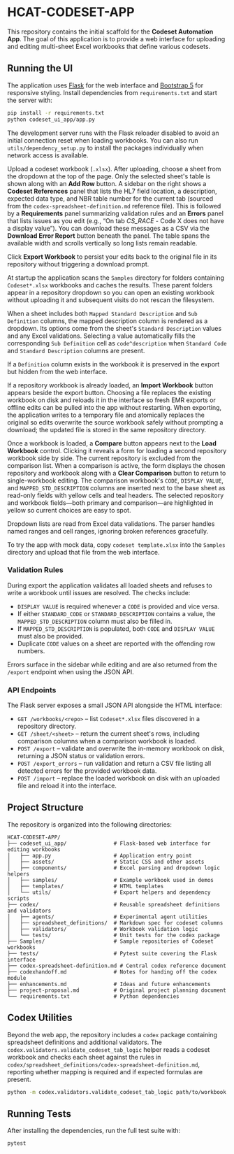 # HCAT-CODESET-APP

This repository contains the initial scaffold for the **Codeset Automation App**.
The goal of this application is to provide a web interface for uploading and
editing multi-sheet Excel workbooks that define various codesets.

## Running the UI

The application uses [Flask](https://flask.palletsprojects.com/) for the web interface and [Bootstrap 5](https://getbootstrap.com/) for responsive styling. Install dependencies from `requirements.txt` and start the server with:

```bash
pip install -r requirements.txt
python codeset_ui_app/app.py
```

The development server runs with the Flask reloader disabled to avoid an
initial connection reset when loading workbooks. You can also run
`utils/dependency_setup.py` to install the packages individually when network
access is available.

Upload a codeset workbook (`.xlsx`). After uploading, choose a sheet from the dropdown at the top of the page. Only the selected sheet's table is shown along with an **Add Row** button. A sidebar on the right shows a **Codeset References** panel that lists the HL7 field location, a description, expected data type, and NBR table number for the current tab (sourced from the `codex-spreadsheet-definition.md` reference file). This is followed by a **Requirements** panel summarizing validation rules and an **Errors** panel that lists issues as you edit (e.g., “On tab *CS_RACE* - Code X does not have a display value”). You can download these messages as a CSV via the **Download Error Report** button beneath the panel. The table spans the available width and scrolls vertically so long lists remain readable.

Click **Export Workbook** to persist your edits back to the original file in its repository without triggering a download prompt.

At startup the application scans the `Samples` directory for folders containing `Codeset*.xlsx` workbooks and caches the results. These parent folders appear in a repository dropdown so you can open an existing workbook without uploading it and subsequent visits do not rescan the filesystem.

When a sheet includes both `Mapped Standard Description` and `Sub Definition` columns, the mapped description column is rendered as a dropdown. Its options come from the sheet's `Standard Description` values and any Excel validations. Selecting a value automatically fills the corresponding `Sub Definition` cell as `code^description` when `Standard Code` and `Standard Description` columns are present.

If a `Definition` column exists in the workbook it is preserved in the export but hidden from the web interface.


If a repository workbook is already loaded, an **Import Workbook** button appears beside the export button. Choosing a file replaces the existing workbook on disk and reloads it in the interface so fresh EMR exports or offline edits can be pulled into the app without restarting. When exporting, the application writes to a temporary file and atomically replaces the original so edits overwrite the source workbook safely without prompting a download; the updated file is stored in the same repository directory.

Once a workbook is loaded, a **Compare** button appears next to the **Load Workbook** control. Clicking it reveals a form for loading a second repository workbook side by side. The current repository is excluded from the comparison list. When a comparison is active, the form displays the chosen repository and workbook along with a **Clear Comparison** button to return to single-workbook editing. The comparison workbook's `CODE`, `DISPLAY VALUE`, and `MAPPED_STD_DESCRIPTION` columns are inserted next to the base sheet as read-only fields with yellow cells and teal headers.
The selected repository and workbook fields—both primary and comparison—are highlighted in yellow so current choices are easy to spot.

Dropdown lists are read from Excel data validations. The parser handles named ranges and cell ranges, ignoring broken references gracefully.

To try the app with mock data, copy `codeset template.xlsx` into the
`Samples` directory and upload that file from the web interface.

### Validation Rules

During export the application validates all loaded sheets and refuses to write a
workbook until issues are resolved. The checks include:

- `DISPLAY VALUE` is required whenever a `CODE` is provided and vice versa.
- If either `STANDARD_CODE` or `STANDARD_DESCRIPTION` contains a value, the
  `MAPPED_STD_DESCRIPTION` column must also be filled in.
- If `MAPPED_STD_DESCRIPTION` is populated, both `CODE` and `DISPLAY VALUE`
  must also be provided.
- Duplicate `CODE` values on a sheet are reported with the offending row
  numbers.

Errors surface in the sidebar while editing and are also returned from the
`/export` endpoint when using the JSON API.

### API Endpoints

The Flask server exposes a small JSON API alongside the HTML interface:

- `GET /workbooks/<repo>` – list `Codeset*.xlsx` files discovered in a
  repository directory.
- `GET /sheet/<sheet>` – return the current sheet's rows, including comparison
  columns when a comparison workbook is loaded.
- `POST /export` – validate and overwrite the in-memory workbook on disk,
  returning a JSON status or validation errors.
- `POST /export_errors` – run validation and return a CSV file listing all
  detected errors for the provided workbook data.
- `POST /import` – replace the loaded workbook on disk with an uploaded file
  and reload it into the interface.

## Project Structure

The repository is organized into the following directories:

```
HCAT-CODESET-APP/
├── codeset_ui_app/               # Flask-based web interface for editing workbooks
│   ├── app.py                    # Application entry point
│   ├── assets/                   # Static CSS and other assets
│   ├── components/               # Excel parsing and dropdown logic helpers
│   ├── samples/                  # Example workbook used in demos
│   ├── templates/                # HTML templates
│   └── utils/                    # Export helpers and dependency scripts
├── codex/                        # Reusable spreadsheet definitions and validators
│   ├── agents/                   # Experimental agent utilities
│   ├── spreadsheet_definitions/  # Markdown spec for codeset columns
│   ├── validators/               # Workbook validation logic
│   └── tests/                    # Unit tests for the codex package
├── Samples/                      # Sample repositories of Codeset workbooks
├── tests/                        # Pytest suite covering the Flask interface
├── codex-spreadsheet-definition.md # Central codex reference document
├── codexhandoff.md               # Notes for handing off the codex module
├── enhancements.md               # Ideas and future enhancements
├── project-proposal.md           # Original project planning document
└── requirements.txt              # Python dependencies
```

## Codex Utilities

Beyond the web app, the repository includes a `codex` package containing
spreadsheet definitions and additional validators. The
`codex.validators.validate_codeset_tab_logic` helper reads a codeset workbook and
checks each sheet against the rules in
`codex/spreadsheet_definitions/codex-spreadsheet-definition.md`, reporting
whether mapping is required and if expected formulas are present.

```bash
python -m codex.validators.validate_codeset_tab_logic path/to/workbook.xlsx
```

## Running Tests

After installing the dependencies, run the full test suite with:

```bash
pytest
```
